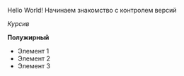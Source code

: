 Hello World!
Начинаем знакомство с контролем версий

*Курсив*

**Полужирный**

* Элемент 1
* Элемент 2
* Элемент 3
